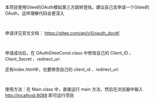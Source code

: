 本项目使用Gitee的OAuth模拟第三方跳转登陆，建议自己去申请一个Gitee的OAuth，这样理解代码会更深入

<br>

申请详见官文文档：
<a href="https://gitee.com/api/v5/oauth_doc#/">https://gitee.com/api/v5/oauth_doc#/

<br>

申请成功后，在 OAuthGiteeConst.class 中修改自己的 Client_ID 、Client_Secret 、redirect_uri

还有index.html中，也要修改自己的 client_id 、redirect_uri

<br>

使用方法：在 Main.class 中，直接运行 main 方法，然后在浏览器中输入 <a href="http://localhost:8088">http://localhost:8088</a> 即可运行项目
